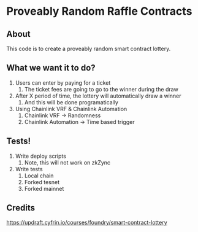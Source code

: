 # Proveably Random Raffle Contracts

## About

This code is to create a proveably random smart contract lottery.

## What we want it to do?

1. Users can enter by paying for a ticket
    1. The ticket fees are going to go to the winner during the draw
2. After X period of time, the lottery will automatically draw a winner
    1. And this will be done programatically
3. Using Chainlink VRF & Chainlink Automation
    1. Chainlink VRF -> Randomness
    2. Chainlink Automation -> Time based trigger

## Tests!

1. Write deploy scripts
    1. Note, this will not work on zkZync
2. Write tests
    1. Local chain
    2. Forked tesnet
    3. Forked mainnet

## Credits 
https://updraft.cyfrin.io/courses/foundry/smart-contract-lottery
